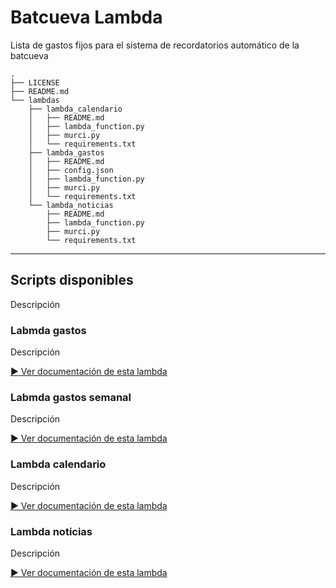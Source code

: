 # Batcueva Lambda

Lista de gastos fijos para el sistema de recordatorios automático de la batcueva

```
.
├── LICENSE
├── README.md
└── lambdas
    ├── lambda_calendario
    │   ├── README.md
    │   ├── lambda_function.py
    │   ├── murci.py
    │   └── requirements.txt
    ├── lambda_gastos
    │   ├── README.md
    │   ├── config.json
    │   ├── lambda_function.py
    │   ├── murci.py
    │   └── requirements.txt
    └── lambda_noticias
        ├── README.md
        ├── lambda_function.py
        ├── murci.py
        └── requirements.txt
```
---

## Scripts disponibles

Descripción


### Labmda gastos

Descripción

[:arrow_forward: Ver documentación de esta lambda](./lambdas/lambda_gastos/README.md)

### Labmda gastos semanal

Descripción

[:arrow_forward: Ver documentación de esta lambda](./lambdas/lambda_gastos_semanal/README.md)


### Lambda calendario

Descripción

[:arrow_forward: Ver documentación de esta lambda](./lambdas/lambda_gcalendar/README.md)


### Lambda noticias

Descripción

[:arrow_forward: Ver documentación de esta lambda](./lambdas/lambda_noticias/README.md)
